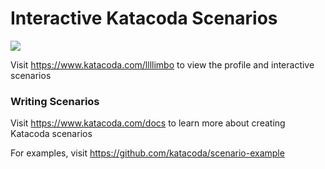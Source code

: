 # Interactive Katacoda Scenarios

[![](http://shields.katacoda.com/katacoda/llllimbo/count.svg)](https://www.katacoda.com/llllimbo "Get your profile on Katacoda.com")

Visit https://www.katacoda.com/llllimbo to view the profile and interactive scenarios

### Writing Scenarios
Visit https://www.katacoda.com/docs to learn more about creating Katacoda scenarios

For examples, visit https://github.com/katacoda/scenario-example
